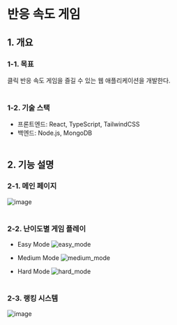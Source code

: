 # 반응 속도 게임

## 1. 개요

### 1-1. 목표

클릭 반응 속도 게임을 즐길 수 있는 웹 애플리케이션을 개발한다.
<br><br>

### 1-2. 기술 스택

- 프론트엔드: React, TypeScript, TailwindCSS
- 백엔드: Node.js, MongoDB
  <br><br>

## 2. 기능 설명

### 2-1. 메인 페이지

![image](https://user-images.githubusercontent.com/55964775/163923006-3b94011e-3996-4a92-99f6-884ca8f7c722.png)
<br><br>

### 2-2. 난이도별 게임 플레이

- Easy Mode
  ![easy_mode](https://user-images.githubusercontent.com/55964775/163922872-a27dbf6e-081a-4c3e-808d-565b918f1838.gif)

- Medium Mode
  ![medium_mode](https://user-images.githubusercontent.com/55964775/163922929-2092a564-08af-4180-a165-0b0045209a0f.gif)

- Hard Mode
  ![hard_mode](https://user-images.githubusercontent.com/55964775/163922946-7c6a226f-dd07-43df-b140-9814229aaa74.gif)
  <br><br>

### 2-3. 랭킹 시스템

![image](https://user-images.githubusercontent.com/55964775/163923061-e4f6428a-3584-4cf1-963d-6511d44e29f5.png)
